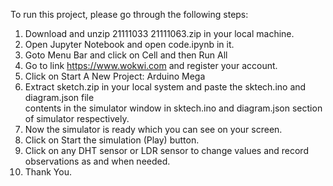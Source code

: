 To run this project, please go through the following steps: <br>
1. Download and unzip 21111033 21111063.zip in your local machine.<br>
2. Open Jupyter Notebook and open code.ipynb in it.<br>
3. Goto Menu Bar and click on Cell and then Run All<br>
4. Go to link https://www.wokwi.com and register your account.<br>
5. Click on Start A New Project: Arduino Mega<br>
6. Extract sketch.zip in your local system and paste the sktech.ino and diagram.json file<br>
contents in the simulator window in sktech.ino and diagram.json section of simulator
respectively.<br>
7. Now the simulator is ready which you can see on your screen.<br>
8. Click on Start the simulation (Play) button.<br>
9. Click on any DHT sensor or LDR sensor to change values and record observations as and
when needed.<br>
10. Thank You.<br>
